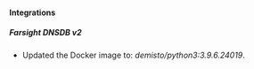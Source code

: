 #### Integrations
##### Farsight DNSDB v2
- Updated the Docker image to: *demisto/python3:3.9.6.24019*.
